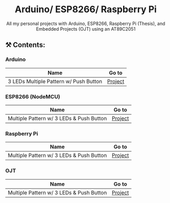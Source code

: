 <h1 align="center">Arduino/ ESP8266/ Raspberry Pi</h1>
<p align="center">
 All my personal projects with Arduino, ESP8266, Raspberry Pi (Thesis), and Embedded Projects (OJT) using an AT89C2051
</p>

## ⚒️ Contents:

<h3>Arduino</h3>

| Name                                   | Go to                                                                  |
| -------------------------------------- | ---------------------------------------------------------------------- |
| 3 LEDs Multiple Pattern w/ Push Button | [Project](Arduino/3_LEDs_with_Push_Button__Multiple_Pattern/README.md) |

<h3>ESP8266 (NodeMCU)</h3>

| Name                                     | Go to                                                          |
| ---------------------------------------- | -------------------------------------------------------------- |
| Multiple Pattern w/ 3 LEDs & Push Button | [Project](3_LEDs_with_Push_Button__Multiple_Pattern/README.md) |

<h3>Raspberry Pi</h3>

| Name                                     | Go to                                                          |
| ---------------------------------------- | -------------------------------------------------------------- |
| Multiple Pattern w/ 3 LEDs & Push Button | [Project](3_LEDs_with_Push_Button__Multiple_Pattern/README.md) |

<h3>OJT</h3>

| Name                                     | Go to                                                          |
| ---------------------------------------- | -------------------------------------------------------------- |
| Multiple Pattern w/ 3 LEDs & Push Button | [Project](3_LEDs_with_Push_Button__Multiple_Pattern/README.md) |
